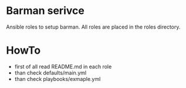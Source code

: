 # Barman serivce

Ansible roles to setup barman.
All roles are placed in the roles directory.

# HowTo

* first of all read README.md in each role
* than check defaults/main.yml
* than check playbooks/exmaple.yml


